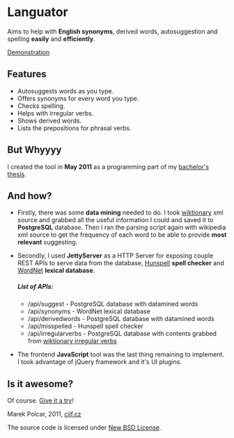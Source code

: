 # Languator

Aims to help with **English synonyms**, derived words, autosuggestion and spelling **easily** and **efficiently**.

[Demonstration](http://languator.cilf.cz)

## Features

* Autosuggests words as you type.
* Offers synonyms for every word you type.
* Checks spelling.
* Helps with irregular verbs.
* Shows derived words.
* Lists the prepositions for phrasal verbs.
 

## But Whyyyy

I created the tool in **May 2011** as a programming part of my [bachelor's thesis](https://dip.felk.cvut.cz/browse/pdfcache/polcama1_2011bach.pdf).

## And how?

 * Firstly, there was some **data mining** needed to do. I took [wiktionary](http://en.wiktionary.org/) xml source and grabbed all the useful information I could and saved it to **PostgreSQL** database. Then I ran the parsing script again with wikipedia xml source to get the frequency of each word to be able to provide **most relevant** suggesting.

 * Secondly, I used **JettyServer** as a HTTP Server for exposing couple REST APIs to serve data from the database, [Hunspell](http://hunspell.sourceforge.net/) **spell checker** and [WordNet](http://wordnet.princeton.edu/wordnet/) **lexical database**.

    ##### List of APIs:  

    * /api/suggest - PostgreSQL database with datamined words
    * /api/synonyms - WordNet lexical database
    * /api/derivedwords - PostgreSQL database with datamined words
    * /api/misspelled - Hunspell spell checker
    * /api/irregularverbs - PostgreSQL database with contents grabbed from [wiktionary irregular verbs](http://en.wiktionary.org/wiki/Appendix:English_irregular_verbs)

 * The frontend **JavaScript** tool was the last thing remaining to implement. I took advantage of jQuery framework and it's UI plugins.

## Is it awesome?
Of course. [Give it a try](http://languator.cilf.cz/)!

Marek Polcar, 2011, [cilf.cz](http://cilf.cz)

The source code is licensed under [New BSD License](https://github.com/cilf/languator/blob/master/license.md).